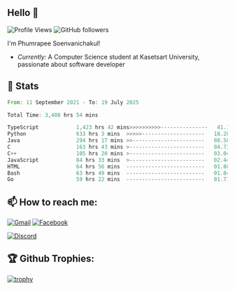 
<h2>Hello 👋</h2> 

![Profile Views](https://komarev.com/ghpvc/?username=Homiez09&label=Profile%20views&color=0e75b6&style=flat)
![GitHub followers](https://img.shields.io/github/followers/HomieZ09.svg?style=social&label=Follow)


I'm Phumrapee Soenvanichakul!

- <i>Currently:</i> A Computer Science student at Kasetsart University, passionate about software developer

<h2>👀 Stats</h2>

<!--START_SECTION:waka-->

```rust
From: 11 September 2021 - To: 19 July 2025

Total Time: 3,408 hrs 54 mins

TypeScript            1,423 hrs 42 mins>>>>>>>>>>---------------   41.12 %
Python                633 hrs 3 mins  >>>>>--------------------   18.28 %
Java                  294 hrs 17 mins >>-----------------------   08.50 %
C                     163 hrs 43 mins >------------------------   04.73 %
C++                   105 hrs 20 mins >------------------------   03.04 %
JavaScript            84 hrs 33 mins  >------------------------   02.44 %
HTML                  64 hrs 56 mins  -------------------------   01.88 %
Bash                  63 hrs 49 mins  -------------------------   01.84 %
Go                    59 hrs 22 mins  -------------------------   01.71 %
```

<!--END_SECTION:waka-->

<h2>📫 How to reach me:</h2>

<a href="mailto:phumrapeesoen1@gmail.com">![Gmail](https://img.shields.io/badge/Gmail-D14836?style=for-the-badge&logo=gmail&logoColor=white)</a> 
<a href="https://web.facebook.com/phumrapee.soenvanichakul.3/">![Facebook](https://img.shields.io/badge/Facebook-4267B2?style=for-the-badge&logo=facebook&logoColor=white)</a>

<a href="https://discord.gg/EWnAEUtFVm">![Discord](https://discord.c99.nl/widget/theme-1/297740667784921089.png)</a> 

<h2>🏆 Github Trophies:</h2>

[![trophy](https://github-profile-trophy.vercel.app/?username=Homiez09&theme=discord&row=1)](https://github.com/ryo-ma/github-profile-trophy)
